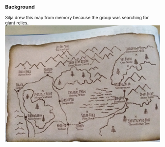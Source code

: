 <!-- TITLE: Battleground Map -->
<!-- SUBTITLE: A map of ancient battlegrounds, rumored to contain important relics -->

### Background
Silja drew this map from memory because the group was searching for giant relics.
![6 A 38 E 280 Aa 8 F 4 E 94 A 711 Df 785 Ce 37 D 77](/uploads/6-a-38-e-280-aa-8-f-4-e-94-a-711-df-785-ce-37-d-77.jpeg "6 A 38 E 280 Aa 8 F 4 E 94 A 711 Df 785 Ce 37 D 77")